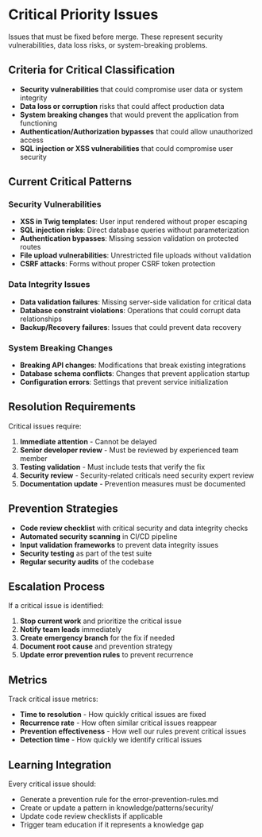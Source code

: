 # Critical Priority Issues

Issues that must be fixed before merge. These represent security vulnerabilities, data loss risks, or system-breaking problems.

## Criteria for Critical Classification

- **Security vulnerabilities** that could compromise user data or system integrity
- **Data loss or corruption** risks that could affect production data
- **System breaking changes** that would prevent the application from functioning
- **Authentication/Authorization bypasses** that could allow unauthorized access
- **SQL injection or XSS vulnerabilities** that could compromise user security

## Current Critical Patterns

### Security Vulnerabilities
- **XSS in Twig templates**: User input rendered without proper escaping
- **SQL injection risks**: Direct database queries without parameterization
- **Authentication bypasses**: Missing session validation on protected routes
- **File upload vulnerabilities**: Unrestricted file uploads without validation
- **CSRF attacks**: Forms without proper CSRF token protection

### Data Integrity Issues  
- **Data validation failures**: Missing server-side validation for critical data
- **Database constraint violations**: Operations that could corrupt data relationships
- **Backup/Recovery failures**: Issues that could prevent data recovery

### System Breaking Changes
- **Breaking API changes**: Modifications that break existing integrations
- **Database schema conflicts**: Changes that prevent application startup
- **Configuration errors**: Settings that prevent service initialization

## Resolution Requirements

Critical issues require:
1. **Immediate attention** - Cannot be delayed
2. **Senior developer review** - Must be reviewed by experienced team member
3. **Testing validation** - Must include tests that verify the fix
4. **Security review** - Security-related criticals need security expert review
5. **Documentation update** - Prevention measures must be documented

## Prevention Strategies

- **Code review checklist** with critical security and data integrity checks
- **Automated security scanning** in CI/CD pipeline
- **Input validation frameworks** to prevent data integrity issues
- **Security testing** as part of the test suite
- **Regular security audits** of the codebase

## Escalation Process

If a critical issue is identified:
1. **Stop current work** and prioritize the critical issue
2. **Notify team leads** immediately
3. **Create emergency branch** for the fix if needed
4. **Document root cause** and prevention strategy
5. **Update error prevention rules** to prevent recurrence

## Metrics

Track critical issue metrics:
- **Time to resolution** - How quickly critical issues are fixed
- **Recurrence rate** - How often similar critical issues reappear
- **Prevention effectiveness** - How well our rules prevent critical issues
- **Detection time** - How quickly we identify critical issues

## Learning Integration

Every critical issue should:
- Generate a prevention rule for the error-prevention-rules.md
- Create or update a pattern in knowledge/patterns/security/
- Update code review checklists if applicable
- Trigger team education if it represents a knowledge gap